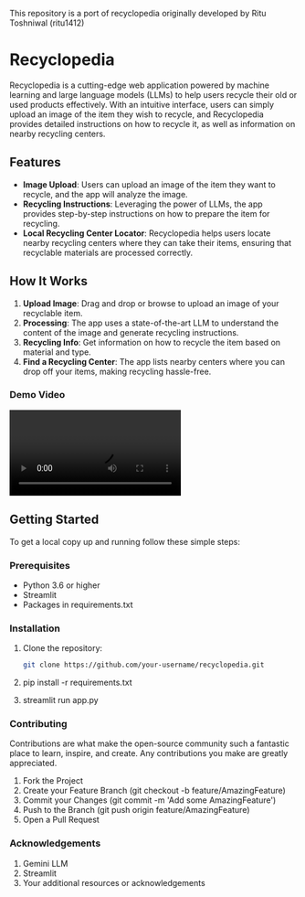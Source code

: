This repository is a port of recyclopedia originally developed by Ritu Toshniwal (ritu1412)

# Recyclopedia

Recyclopedia is a cutting-edge web application powered by machine learning and large language models (LLMs) to help users recycle their old or used products effectively. With an intuitive interface, users can simply upload an image of the item they wish to recycle, and Recyclopedia provides detailed instructions on how to recycle it, as well as information on nearby recycling centers.

## Features

- **Image Upload**: Users can upload an image of the item they want to recycle, and the app will analyze the image.
- **Recycling Instructions**: Leveraging the power of LLMs, the app provides step-by-step instructions on how to prepare the item for recycling.
- **Local Recycling Center Locator**: Recyclopedia helps users locate nearby recycling centers where they can take their items, ensuring that recyclable materials are processed correctly.

## How It Works

1. **Upload Image**: Drag and drop or browse to upload an image of your recyclable item.
2. **Processing**: The app uses a state-of-the-art LLM to understand the content of the image and generate recycling instructions.
3. **Recycling Info**: Get information on how to recycle the item based on material and type.
4. **Find a Recycling Center**: The app lists nearby centers where you can drop off your items, making recycling hassle-free.

### Demo Video

![Demo Video](/asset/demo.mp4 "Demo Video")

## Getting Started

To get a local copy up and running follow these simple steps:

### Prerequisites

- Python 3.6 or higher
- Streamlit
- Packages in requirements.txt

### Installation

1. Clone the repository:
   ```sh
   git clone https://github.com/your-username/recyclopedia.git

2. pip install -r requirements.txt

3. streamlit run app.py

### Contributing

Contributions are what make the open-source community such a fantastic place to learn, inspire, and create. Any contributions you make are greatly appreciated.

1. Fork the Project
2. Create your Feature Branch (git checkout -b feature/AmazingFeature)
3. Commit your Changes (git commit -m 'Add some AmazingFeature')
4. Push to the Branch (git push origin feature/AmazingFeature)
5. Open a Pull Request

### Acknowledgements
1. Gemini LLM
2. Streamlit
3. Your additional resources or acknowledgements

